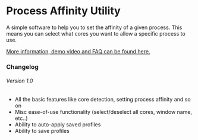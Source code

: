 # Process Affinity Utility
A simple software to help you to set the affinity of a given process.
This means you can select what cores you want to allow a specific process to use.

[More information, demo video and FAQ can be found here.](https://mywk.net/software/process-affinity-utility)

### Changelog

###### Version 1.0

- All the basic features like core detection, setting process affinity and so on
- Misc ease-of-use functionality (select/deselect all cores, window name, etc..)
- Ability to auto-apply saved profiles
- Ability to save profiles
